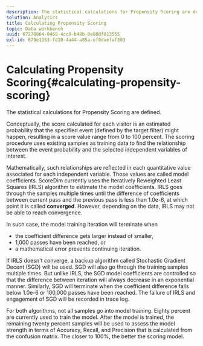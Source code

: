 ```yaml
---
description: The statistical calculations for Propensity Scoring are defined.
solution: Analytics
title: Calculating Propensity Scoring
topic: Data workbench
uuid: 67270864-0468-4cc9-b48b-0e880f813555
exl-id: 679e1363-fd10-4a44-a85a-ef0daefaf303
---
```

# Calculating Propensity Scoring{#calculating-propensity-scoring}

The statistical calculations for Propensity Scoring are defined.

 Conceptually, the score calculated for each visitor is an estimated probability that the specified event (defined by the target filter) might happen, resulting in a score value range from 0 to 100 percent. The scoring procedure uses existing samples as training data to find the relationship between the event probability and the selected independent variables of interest.

Mathematically, such relationships are reflected in each quantitative value associated for each independent variable. Those values are called model coefficients. ScoreDim currently uses the Iteratively Reweighted Least Squares (IRLS) algorithm to estimate the model coefficients. IRLS goes through the samples multiple times until the difference of coefficients between current pass and the previous pass is less than 1.0e-6, at which point it is called **converged**. However, depending on the data, IRLS may not be able to reach convergence.

In such case, the model training iteration will terminate when

* the coefficient difference gets larger instead of smaller, 
* 1,000 passes have been reached, or 
* a mathematical error prevents continuing iteration.

If IRLS doesn't converge, a backup algorithm called Stochastic Gradient Decent (SGD) will be used. SGD will also go through the training samples multiple times. But unlike IRLS, the SGD model coefficients are controlled so that the difference between iteration will always decrease in an exponential manner. Similarly, SGD will terminate when the coefficient difference falls below 1.0e-6 or 100,000 passes have been reached. The failure of IRLS and engagement of SGD will be recorded in trace log.

For both algorithms, not all samples go into model training. Eighty percent are currently used to train the model. After the model is trained, the remaining twenty percent samples will be used to assess the model strength in terms of Accuracy, Recall, and Precision that is calculated from the confusion matrix. The closer to 100%, the better the scoring model.

